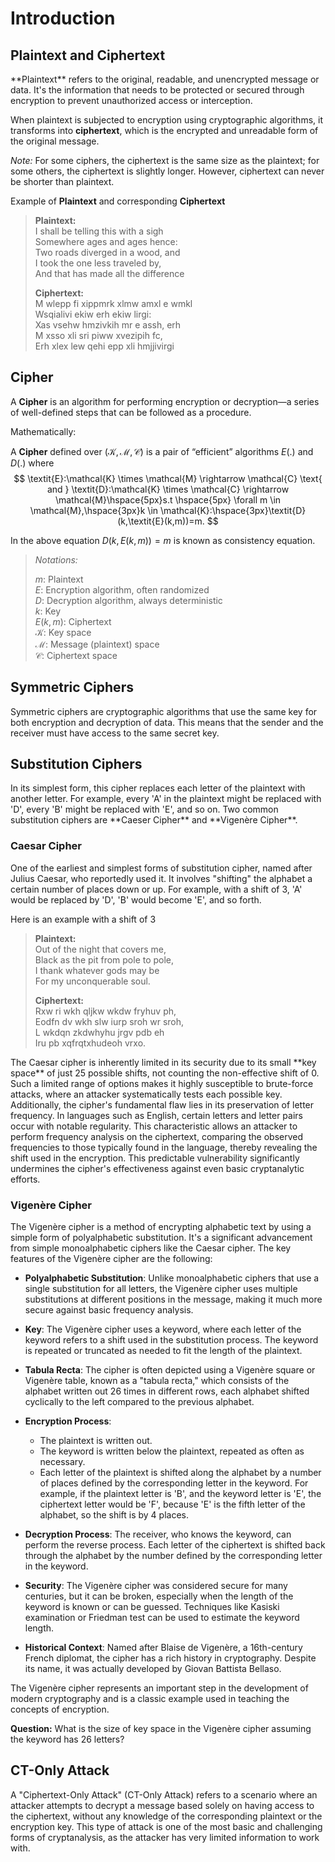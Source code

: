 # Introduction

## Plaintext and Ciphertext

<div style={{ textAlign: 'justify' }}>
**Plaintext** refers to the original, readable, and unencrypted message or data. It's the information that needs to be protected or secured through encryption to prevent unauthorized access or interception.

When plaintext is subjected to encryption using cryptographic algorithms, it transforms into **ciphertext**, which is the encrypted and unreadable form of the original message.

*Note:* For some ciphers, the ciphertext is the same size as the plaintext; for some others, the ciphertext is slightly longer. However, ciphertext can never be shorter than plaintext.
</div>

Example of **Plaintext** and corresponding **Ciphertext**

>**Plaintext:**  
>I shall be telling this with a sigh  
>Somewhere ages and ages hence:  
>Two roads diverged in a wood, and  
>I  took the one less traveled by,  
>And that has made all the difference
>
>**Ciphertext:**  
>M wlepp fi xippmrk xlmw amxl e wmkl  
>Wsqialivi ekiw erh ekiw lirgi:  
>Xas vsehw hmzivkih mr e assh, erh   
>M  xsso xli sri piww xvezipih fc,  
>Erh xlex lew qehi epp xli hmjjivirgi

## Cipher

A **Cipher** is an algorithm for performing encryption or decryption—a series of well-defined steps that can be followed as a procedure.  

Mathematically: 

A **Cipher** defined over $(\mathcal{K},\mathcal{M},\mathcal{C})$ is a pair of “efficient” algorithms $\textit{E}(.)$ and $\textit{D}(.)$ where
$$
\textit{E}:\mathcal{K} \times \mathcal{M} \rightarrow \mathcal{C} \text{ and } \textit{D}:\mathcal{K} \times \mathcal{C} \rightarrow \mathcal{M}\hspace{5px}s.t \hspace{5px} \forall m \in \mathcal{M},\hspace{3px}k \in \mathcal{K}:\hspace{3px}\textit{D}(k,\textit{E}(k,m))=m.
$$

In the above equation $\textit{D}(k,\textit{E}(k,m))=m$ is known as consistency equation.

>*Notations:*
>
>$m:$ Plaintext  
>$\textit{E}:$ Encryption algorithm, often randomized  
>$\textit{D}:$ Decryption algorithm, always deterministic  
>$k:$ Key  
>$\textit{E}(k,m):$ Ciphertext  
>$\mathcal{K}:$ Key space  
>$\mathcal{M}:$ Message (plaintext) space  
>$\mathcal{C}:$ Ciphertext space  

## Symmetric Ciphers

<div style={{ textAlign: 'justify' }}>
Symmetric ciphers are cryptographic algorithms that use the same key for both encryption and decryption of data. This means that the sender and the receiver must have access to the same secret key. 
</div>

## Substitution Ciphers

<div style={{ textAlign: 'justify' }}>
In its simplest form, this cipher replaces each letter of the plaintext with another letter. For example, every 'A' in the plaintext might be replaced with 'D', every 'B' might be replaced with 'E', and so on. Two common substitution ciphers are **Caeser Cipher** and **Vigenère Cipher**.
</div>

### Caesar Cipher 

<div style={{ textAlign: 'justify' }}>
One of the earliest and simplest forms of substitution cipher, named after Julius Caesar, who reportedly used it. It involves "shifting" the alphabet a certain number of places down or up. For example, with a shift of 3, 'A' would be replaced by 'D', 'B' would become 'E', and so forth.
</div>

Here is an example with a shift of 3

>**Plaintext:**  
>Out of the night that covers me,  
>Black as the pit from pole to pole,  
>I thank whatever gods may be  
>For my unconquerable soul.  
>
>**Ciphertext:**  
>Rxw ri wkh qljkw wkdw fryhuv ph,  
>Eodfn dv wkh slw iurp sroh wr sroh,  
>L wkdqn zkdwhyhu jrgv pdb eh  
>Iru pb xqfrqtxhudeoh vrxo.  

<div style={{ textAlign: 'justify' }}>
The Caesar cipher is inherently limited in its security due to its small **key space** of just 25 possible shifts, not counting the non-effective shift of 0. Such a limited range of options makes it highly susceptible to brute-force attacks, where an attacker systematically tests each possible key. Additionally, the cipher's fundamental flaw lies in its preservation of letter frequency. In languages such as English, certain letters and letter pairs occur with notable regularity. This characteristic allows an attacker to perform frequency analysis on the ciphertext, comparing the observed frequencies to those typically found in the language, thereby revealing the shift used in the encryption. This predictable vulnerability significantly undermines the cipher's effectiveness against even basic cryptanalytic efforts.
</div>

### Vigenère Cipher

<div style={{ textAlign: 'justify' }}>
The Vigenère cipher is a method of encrypting alphabetic text by using a simple form of polyalphabetic substitution. It's a significant advancement from simple monoalphabetic ciphers like the Caesar cipher. The key features of the Vigenère cipher are the following:

* **Polyalphabetic Substitution**: Unlike monoalphabetic ciphers that use a single substitution for all letters, the Vigenère cipher uses multiple substitutions at different positions in the message, making it much more secure against basic frequency analysis.

* **Key**: The Vigenère cipher uses a keyword, where each letter of the keyword refers to a shift used in the substitution process. The keyword is repeated or truncated as needed to fit the length of the plaintext.

* **Tabula Recta**: The cipher is often depicted using a Vigenère square or Vigenère table, known as a "tabula recta," which consists of the alphabet written out 26 times in different rows, each alphabet shifted cyclically to the left compared to the previous alphabet.

* **Encryption Process**:
   - The plaintext is written out.
   - The keyword is written below the plaintext, repeated as often as necessary.
   - Each letter of the plaintext is shifted along the alphabet by a number of places defined by the corresponding letter in the keyword. For example, if the plaintext letter is 'B', and the keyword letter is 'E', the ciphertext letter would be 'F', because 'E' is the fifth letter of the alphabet, so the shift is by 4 places.

* **Decryption Process**: The receiver, who knows the keyword, can perform the reverse process. Each letter of the ciphertext is shifted back through the alphabet by the number defined by the corresponding letter in the keyword.

* **Security**: The Vigenère cipher was considered secure for many centuries, but it can be broken, especially when the length of the keyword is known or can be guessed. Techniques like Kasiski examination or Friedman test can be used to estimate the keyword length.

* **Historical Context**: Named after Blaise de Vigenère, a 16th-century French diplomat, the cipher has a rich history in cryptography. Despite its name, it was actually developed by Giovan Battista Bellaso.

The Vigenère cipher represents an important step in the development of modern cryptography and is a classic example used in teaching the concepts of encryption.

**Question:** What is the size of key space in the Vigenère cipher assuming the keyword has 26 letters?
</div>

## CT-Only Attack

<div style={{ textAlign: 'justify' }}>
A "Ciphertext-Only Attack" (CT-Only Attack) refers to a scenario where an attacker attempts to decrypt a message based solely on having access to the ciphertext, without any knowledge of the corresponding plaintext or the encryption key. This type of attack is one of the most basic and challenging forms of cryptanalysis, as the attacker has very limited information to work with.
</div>